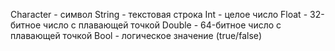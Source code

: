 
Character - символ
String - текстовая строка
Int - целое число
Float - 32-битное число с плавающей точкой
Double - 64-битное число с плавающей точкой
Bool - логическое значение (true/false)
